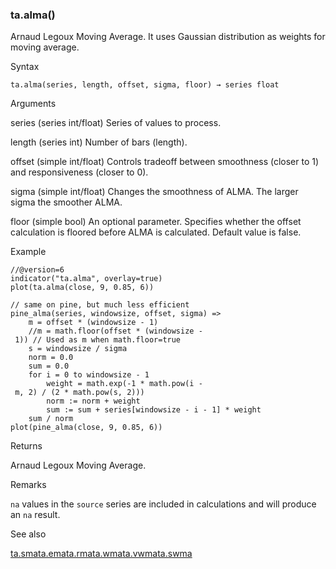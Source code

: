 ### ta.alma()

Arnaud Legoux Moving Average. It uses Gaussian distribution as weights for moving average.

Syntax

```
ta.alma(series, length, offset, sigma, floor) → series float
```

Arguments

series (series int/float) Series of values to process.

length (series int) Number of bars (length).

offset (simple int/float) Controls tradeoff between smoothness (closer to 1) and responsiveness (closer to 0).

sigma (simple int/float) Changes the smoothness of ALMA. The larger sigma the smoother ALMA.

floor (simple bool) An optional parameter. Specifies whether the offset calculation is floored before ALMA is calculated. Default value is false.

Example

```
//@version=6  
indicator("ta.alma", overlay=true)  
plot(ta.alma(close, 9, 0.85, 6))  
  
// same on pine, but much less efficient  
pine_alma(series, windowsize, offset, sigma) =>  
    m = offset * (windowsize - 1)  
    //m = math.floor(offset * (windowsize - 1)) // Used as m when math.floor=true  
    s = windowsize / sigma  
    norm = 0.0  
    sum = 0.0  
    for i = 0 to windowsize - 1  
        weight = math.exp(-1 * math.pow(i - m, 2) / (2 * math.pow(s, 2)))  
        norm := norm + weight  
        sum := sum + series[windowsize - i - 1] * weight  
    sum / norm  
plot(pine_alma(close, 9, 0.85, 6))
```

Returns

Arnaud Legoux Moving Average.

Remarks

`na` values in the `source` series are included in calculations and will produce an `na` result.

See also

[ta.sma](#fun_ta.sma)[ta.ema](#fun_ta.ema)[ta.rma](#fun_ta.rma)[ta.wma](#fun_ta.wma)[ta.vwma](#fun_ta.vwma)[ta.swma](#fun_ta.swma)
